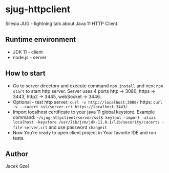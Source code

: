 # sjug-httpclient
Silesia JUG - lightning talk about Java 11 HTTP Client.

## Runtime environment

 - JDK 11 - client
 - node.js - server

## How to start

 - Go to server directory and execute command `npm install` and next `npm start` to start http server. Server uses 4 ports http -> 3080, https -> 3443, http2 -> 3445, webSocket -> 3446.
 - Optional - test http server: `curl -v http://localhost:3080/` https: `curl -v --cacert ssl/server.crt https://localhost:3443/`
 - Import localhost certificate to your java 11 global keystore. Example command: `~/sjug-httpclient/server/ssl$ keytool -import -alias localhost -keystore /usr/lib/jvm/jdk-11.0.1/lib/security/cacerts -file server.crt` and use password `changeit`
 - Now You're ready to open client project in Your favorite IDE and run tests.
 
## Author
Jacek Gzel
